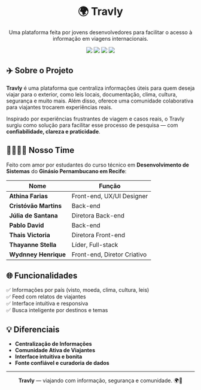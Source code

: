 <h1 align="center">🌍 Travly</h1>

<p align="center">
  Uma plataforma feita por jovens desenvolvedores para facilitar o acesso à informação em viagens internacionais.
</p>

<p align="center">
  <img src="https://img.shields.io/badge/Feito%20Com-React%20%2B%20TypeScript-61dafb?style=flat&logo=react" />
  <img src="https://img.shields.io/badge/Status-Em%20Desenvolvimento-blueviolet?style=flat" />
  <img src="https://img.shields.io/badge/ODS-10.3-violet" />
  <img src="https://img.shields.io/badge/Projeto%20Acadêmico-Ginásio%20Pernambucano-purple" />
</p>

## ✈️ Sobre o Projeto

**Travly** é uma plataforma que centraliza informações úteis para quem deseja viajar para o exterior, como leis locais, documentação, clima, cultura, segurança e muito mais. Além disso, oferece uma comunidade colaborativa para viajantes trocarem experiências reais.

Inspirado por experiências frustrantes de viagem e casos reais, o Travly surgiu como solução para facilitar esse processo de pesquisa — com **confiabilidade, clareza e praticidade**.

## 👨‍👩‍👧‍👦 Nosso Time

Feito com amor por estudantes do curso técnico em **Desenvolvimento de Sistemas** do **Ginásio Pernambucano em Recife**:

| Nome               | Função                            |
|--------------------|-----------------------------------|
| **Athina Farias**  | Front-end, UX/UI Designer |
| **Cristóvão Martins** | Back-end |
| **Júlia de Santana** | Diretora Back-end |
| **Pablo David**    | Back-end |
| **Thais Victoria** | Diretora Front-end |
| **Thayanne Stella** | Líder, Full-stack |
| **Wydnney Henrique** | Front-end, Diretor Criativo |

## 🌐 Funcionalidades

✅ Informações por país (visto, moeda, clima, cultura, leis)  
✅ Feed com relatos de viajantes  
✅ Interface intuitiva e responsiva  
✅ Busca inteligente por destinos e temas

## 💡 Diferenciais

- **Centralização de Informações**  
- **Comunidade Ativa de Viajantes**  
- **Interface intuitiva e bonita**  
- **Fonte confiável e curadoria de dados**

---

<p align="center">
  <strong>Travly</strong> — viajando com informação, segurança e comunidade. 🌍💬
</p>
